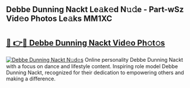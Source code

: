 ## Debbe Dunning Nackt Le𝚊k𝚎d N𝚞𝚍e - Part-wSz Vid𝚎o Photos Le𝚊ks MM1XC

# <h2><a href="http://fb392h2.evod.top/?m=Debbe+Dunning+Nackt">🔗 👉🔴 Debbe Dunning Nackt Vid𝚎o Ph𝚘t𝚘s</a></h2>

[![Debbe Dunning Nackt N𝚞d𝚎s](https://i.imgur.com/8V9OHl7.gif)](http://fb392h2.evod.top/?m=Debbe+Dunning+Nackt)
Online personality Debbe Dunning Nackt with a focus on dance and lifestyle content. Inspiring role model Debbe Dunning Nackt, recognized for their dedication to empowering others and making a difference. 
